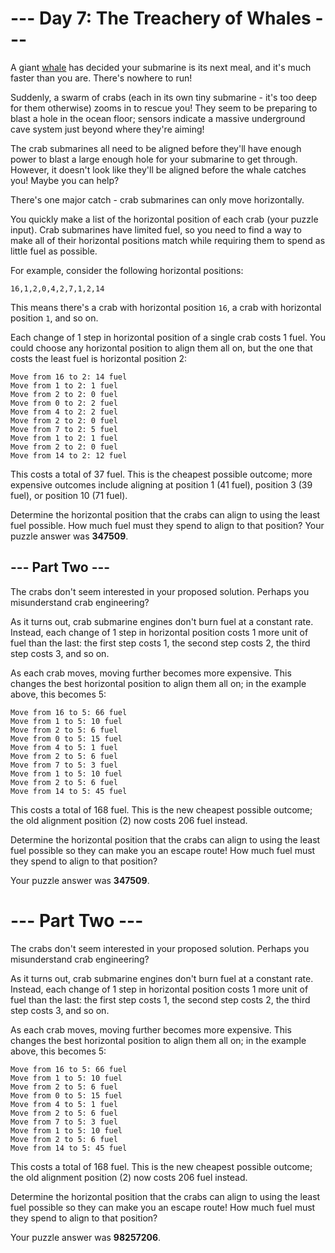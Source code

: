 # --- Day 7: The Treachery of Whales ---
A giant [whale](https://en.wikipedia.org/wiki/Sperm_whale) has decided your submarine is its next meal, and it's much faster than you are. There's nowhere to run!

Suddenly, a swarm of crabs (each in its own tiny submarine - it's too deep for them otherwise) zooms in to rescue you! They seem to be preparing to blast a hole in the ocean floor; sensors indicate a massive underground cave system just beyond where they're aiming!

The crab submarines all need to be aligned before they'll have enough power to blast a large enough hole for your submarine to get through. However, it doesn't look like they'll be aligned before the whale catches you! Maybe you can help?

There's one major catch - crab submarines can only move horizontally.

You quickly make a list of the horizontal position of each crab (your puzzle input). Crab submarines have limited fuel, so you need to find a way to make all of their horizontal positions match while requiring them to spend as little fuel as possible.

For example, consider the following horizontal positions:

`16,1,2,0,4,2,7,1,2,14`

This means there's a crab with horizontal position `16`, a crab with horizontal position `1`, and so on.

Each change of 1 step in horizontal position of a single crab costs 1 fuel. You could choose any horizontal position to align them all on, but the one that costs the least fuel is horizontal position 2:

	Move from 16 to 2: 14 fuel
	Move from 1 to 2: 1 fuel
	Move from 2 to 2: 0 fuel
	Move from 0 to 2: 2 fuel
	Move from 4 to 2: 2 fuel
	Move from 2 to 2: 0 fuel
	Move from 7 to 2: 5 fuel
	Move from 1 to 2: 1 fuel
	Move from 2 to 2: 0 fuel
	Move from 14 to 2: 12 fuel

This costs a total of 37 fuel. This is the cheapest possible outcome; more expensive outcomes include aligning at position 1 (41 fuel), position 3 (39 fuel), or position 10 (71 fuel).

Determine the horizontal position that the crabs can align to using the least fuel possible. How much fuel must they spend to align to that position?
Your puzzle answer was **347509**.

## --- Part Two ---
The crabs don't seem interested in your proposed solution. Perhaps you misunderstand crab engineering?

As it turns out, crab submarine engines don't burn fuel at a constant rate. Instead, each change of 1 step in horizontal position costs 1 more unit of fuel than the last: the first step costs 1, the second step costs 2, the third step costs 3, and so on.

As each crab moves, moving further becomes more expensive. This changes the best horizontal position to align them all on; in the example above, this becomes 5:

	Move from 16 to 5: 66 fuel
	Move from 1 to 5: 10 fuel
	Move from 2 to 5: 6 fuel
	Move from 0 to 5: 15 fuel
	Move from 4 to 5: 1 fuel
	Move from 2 to 5: 6 fuel
	Move from 7 to 5: 3 fuel
	Move from 1 to 5: 10 fuel
	Move from 2 to 5: 6 fuel
	Move from 14 to 5: 45 fuel

This costs a total of 168 fuel. This is the new cheapest possible outcome; the old alignment position (2) now costs 206 fuel instead.

Determine the horizontal position that the crabs can align to using the least fuel possible so they can make you an escape route! How much fuel must they spend to align to that position?

Your puzzle answer was **347509**.

# --- Part Two ---
The crabs don't seem interested in your proposed solution. Perhaps you misunderstand crab engineering?

As it turns out, crab submarine engines don't burn fuel at a constant rate. Instead, each change of 1 step in horizontal position costs 1 more unit of fuel than the last: the first step costs 1, the second step costs 2, the third step costs 3, and so on.

As each crab moves, moving further becomes more expensive. This changes the best horizontal position to align them all on; in the example above, this becomes 5:

	Move from 16 to 5: 66 fuel
	Move from 1 to 5: 10 fuel
	Move from 2 to 5: 6 fuel
	Move from 0 to 5: 15 fuel
	Move from 4 to 5: 1 fuel
	Move from 2 to 5: 6 fuel
	Move from 7 to 5: 3 fuel
	Move from 1 to 5: 10 fuel
	Move from 2 to 5: 6 fuel
	Move from 14 to 5: 45 fuel

This costs a total of 168 fuel. This is the new cheapest possible outcome; the old alignment position (2) now costs 206 fuel instead.

Determine the horizontal position that the crabs can align to using the least fuel possible so they can make you an escape route! How much fuel must they spend to align to that position?

Your puzzle answer was **98257206**.